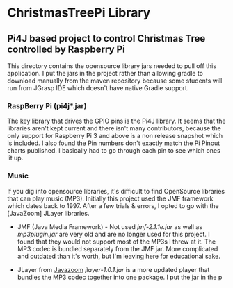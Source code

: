 # ChristmasTreePi Library
## Pi4J based project to control Christmas Tree controlled by Raspberry Pi

This directory contains the opensource library jars needed to pull off this application.  I put the jars in the project rather than allowing gradle to download manually from the maven repository because some students will run from JGrasp IDE which doesn't have native Gradle support.

### RaspBerry Pi (pi4j*.jar)
The key library that drives the GPIO pins is the Pi4J library.  It seems that the libraries aren't kept current and there isn't many contributors, because the only support for Raspberry Pi 3 and above is a non release snapshot which is included.  I also found the Pin numbers don't exactly match the Pi Pinout charts published.  I basically had to go through each pin to see which ones lit up.

### Music
If you dig into opensource libraries, it's difficult to find OpenSource libraries that can play music (MP3).  Initially this project used the JMF framework which dates back to 1997.  After a few trials & errors, I opted to go with the [JavaZoom] JLayer libraries.

* JMF (Java Media Framework) - Not used
    _jmf-2.1.1e.jar_ as well as _mp3plugin.jar_ are very old and are no longer used for this project.  I found that they would not support most of the MP3s I threw at it.  The MP3 codec is bundled separately from the JMF jar.  More complicated and outdated than it's worth, but I'm leaving here for educational sake.
   
* JLayer from [Javazoom](http://www.javazoom.net/javalayer/javalayer.html)
   _jlayer-1.0.1.jar_ is a more updated player that bundles the MP3 codec together into one package.  I put the jar in the p